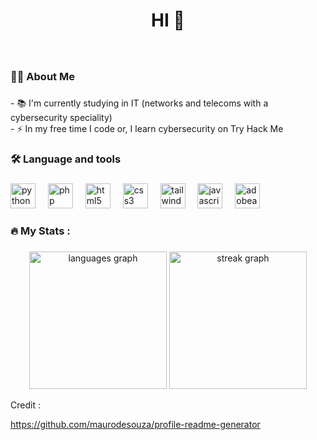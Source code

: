 <h1 align="center">HI 👋</h1>

###

<br clear="both">


###

<h3 align="left">👩‍💻  About Me</h3>

###

<p align="left">- 📚 I'm currently studying in IT (networks and telecoms with a cybersecurity speciality)<br>- ⚡ In my free time I code or, I learn cybersecurity on Try Hack Me</p>

###

<h3 align="left">🛠 Language and tools</h3>

###

<div align="left">
  <img src="https://skillicons.dev/icons?i=py" height="40" alt="python logo"  />
  <img width="12" />
  <img src="https://skillicons.dev/icons?i=php" height="40" alt="php logo"  />
  <img width="12" />
  <img src="https://skillicons.dev/icons?i=html" height="40" alt="html5 logo"  />
  <img width="12" />
  <img src="https://skillicons.dev/icons?i=css" height="40" alt="css3 logo"  />
  <img width="12" />
  <img src="https://skillicons.dev/icons?i=tailwind" height="40" alt="tailwindcss logo"  />
  <img width="12" />
  <img src="https://skillicons.dev/icons?i=js" height="40" alt="javascript logo"  />
  <img width="12" />
  <img src="https://skillicons.dev/icons?i=ae" height="40" alt="adobeaftereffects logo"  />
</div>

###

<h3 align="left">🔥   My Stats :</h3>

###

<div align="center">
  <img src="https://github-readme-stats.vercel.app/api/top-langs?username=LudovicARHIMAN&locale=en&hide_title=false&layout=compact&card_width=320&langs_count=6&theme=dark&hide_border=true&order=2" height="220" alt="languages graph"  />
 
  <img src="https://streak-stats.demolab.com?user=LudovicARHIMAN&locale=en&mode=daily&theme=dark&hide_border=true&border_radius=5&order=3" height="220" alt="streak graph"  />
</div>

Credit : <p>https://github.com/maurodesouza/profile-readme-generator</p>
